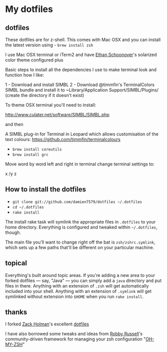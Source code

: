# My dotfiles

## dotfiles

These dotfiles are for z-shell. This comes with Mac OSX and you can install the latest version using - `brew install zsh`

I use Mac OSX terminal or iTerm2 and have [Ethan Schoonover](http://ethanschoonover.com/solarized)'s 
solarized color theme configured plus

Basic steps to install all the dependencies I use to make terminal look and function how I like:

1 - Download and install SIMBL
2 - Download @timmfin's TerminalColors SIMBL bundle and install it to ~Library/Application Support/SIMBL/Plugins/ (create the directory if it doesn't exist)

To theme OSX terminal you'll need to install:

http://www.culater.net/software/SIMBL/SIMBL.php

and then 

A SIMBL plug-in for Terminal in Leopard which allows customisation of the text colours: https://github.com/timmfin/terminalcolours

- `brew install coreutils`
- `brew install grc`

Move word by word left and right in terminal change terminal settings to:

x /y z


## How to install the dotfiles

- `git clone git://github.com/damien7579/dotfiles ~/.dotfiles`
- `cd ~/.dotfiles`
- `rake install`

The install rake task will symlink the appropriate files in `.dotfiles` to your
home directory. Everything is configured and tweaked within `~/.dotfiles`,
though.

The main file you'll want to change right off the bat is `zsh/zshrc.symlink`,
which sets up a few paths that'll be different on your particular machine.

## topical

Everything's built around topic areas. If you're adding a new area to your
forked dotfiles — say, "Java" — you can simply add a `java` directory and put
files in there. Anything with an extension of `.zsh` will get automatically
included into your shell. Anything with an extension of `.symlink` will get
symlinked without extension into `$HOME` when you run `rake install`.

## thanks

I forked [Zack Holman](http://github.com/holman)'s excellent [dotfiles](http://github.com/holman/dotfiles) 

I have also borrowed some tweaks and ideas from [Robby Russell](https://github.com/robbyrussell)'s 
community-driven framework for managing your zsh configuration "[OH-MY-ZSH](https://github.com/robbyrussell/oh-my-zsh)"